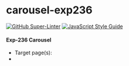 # carousel-exp236


[![GitHub Super-Linter](https://github.com/StefanoMnS/carousel-exp236/workflows/Lint%20Code%20Base/badge.svg)](https://github.com/marketplace/actions/super-linter) 
   [![JavaScript Style Guide](https://img.shields.io/badge/code_style-standard-brightgreen.svg)](https://github.com/StefanoMnS/carousel-exp236.git)




#### Exp-236 Carousel

- Target page(s):
- 


